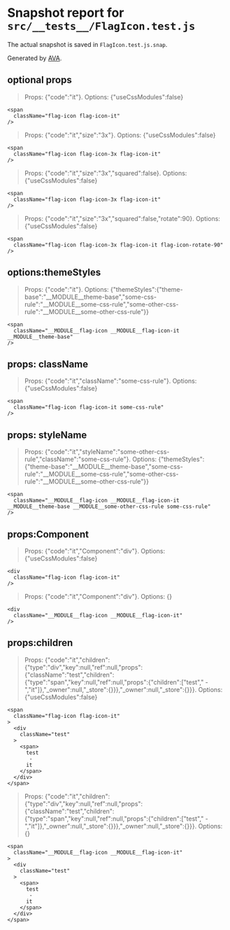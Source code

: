 # Snapshot report for `src/__tests__/FlagIcon.test.js`

The actual snapshot is saved in `FlagIcon.test.js.snap`.

Generated by [AVA](https://ava.li).

## optional props

> Props: {"code":"it"}. Options: {"useCssModules":false}

    <span
      className="flag-icon flag-icon-it"
    />

> Props: {"code":"it","size":"3x"}. Options: {"useCssModules":false}

    <span
      className="flag-icon flag-icon-3x flag-icon-it"
    />

> Props: {"code":"it","size":"3x","squared":false}. Options: {"useCssModules":false}

    <span
      className="flag-icon flag-icon-3x flag-icon-it"
    />

> Props: {"code":"it","size":"3x","squared":false,"rotate":90}. Options: {"useCssModules":false}

    <span
      className="flag-icon flag-icon-3x flag-icon-it flag-icon-rotate-90"
    />

## options:themeStyles

> Props: {"code":"it"}. Options: {"themeStyles":{"theme-base":"__MODULE__theme-base","some-css-rule":"__MODULE__some-css-rule","some-other-css-rule":"__MODULE__some-other-css-rule"}}

    <span
      className="__MODULE__flag-icon __MODULE__flag-icon-it __MODULE__theme-base"
    />

## props: className

> Props: {"code":"it","className":"some-css-rule"}. Options: {"useCssModules":false}

    <span
      className="flag-icon flag-icon-it some-css-rule"
    />

## props: styleName

> Props: {"code":"it","styleName":"some-other-css-rule","className":"some-css-rule"}. Options: {"themeStyles":{"theme-base":"__MODULE__theme-base","some-css-rule":"__MODULE__some-css-rule","some-other-css-rule":"__MODULE__some-other-css-rule"}}

    <span
      className="__MODULE__flag-icon __MODULE__flag-icon-it __MODULE__theme-base __MODULE__some-other-css-rule some-css-rule"
    />

## props:Component

> Props: {"code":"it","Component":"div"}. Options: {"useCssModules":false}

    <div
      className="flag-icon flag-icon-it"
    />

> Props: {"code":"it","Component":"div"}. Options: {}

    <div
      className="__MODULE__flag-icon __MODULE__flag-icon-it"
    />

## props:children

> Props: {"code":"it","children":{"type":"div","key":null,"ref":null,"props":{"className":"test","children":{"type":"span","key":null,"ref":null,"props":{"children":["test"," - ","it"]},"_owner":null,"_store":{}}},"_owner":null,"_store":{}}}. Options: {"useCssModules":false}

    <span
      className="flag-icon flag-icon-it"
    >
      <div
        className="test"
      >
        <span>
          test
           - 
          it
        </span>
      </div>
    </span>

> Props: {"code":"it","children":{"type":"div","key":null,"ref":null,"props":{"className":"test","children":{"type":"span","key":null,"ref":null,"props":{"children":["test"," - ","it"]},"_owner":null,"_store":{}}},"_owner":null,"_store":{}}}. Options: {}

    <span
      className="__MODULE__flag-icon __MODULE__flag-icon-it"
    >
      <div
        className="test"
      >
        <span>
          test
           - 
          it
        </span>
      </div>
    </span>
